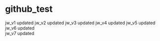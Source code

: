 # github_test
jw_v1 updated
jw_v2 updated
jw_v3 updated
jw_v4 updated
jw_v5 updated<br>
jw_v6 updated<br>
jw_v7 updated